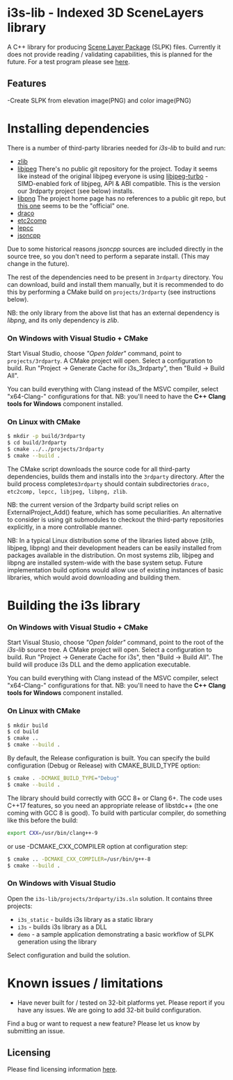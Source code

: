  # i3s-lib - Indexed 3D SceneLayers library

A C++ library for producing [Scene Layer Package](https://github.com/Esri/i3s-spec) (SLPK) files.
Currently it does not provide reading / validating capabilities, this is planned for the future.
For a test program please see [here](examples/raster2slpk).

## Features
-Create SLPK from elevation image(PNG) and color image(PNG)

# Installing dependencies

There is a number of third-party libraries needed for _i3s-lib_ to build and run:
* [zlib](https://www.zlib.net)
* [libjpeg](http://libjpeg.sourceforge.net) There's no public git repository for the project. Today it seems like instead of the original libjpeg everyone is using [libjpeg-turbo](https://github.com/libjpeg-turbo/libjpeg-turbo) - SIMD-enabled fork of libjpeg, API & ABI compatible. This is the version our 3rdparty project (see below) installs.
* [libpng](http://www.libpng.org/pub/png/libpng.html) The project home page has no references to a public git repo, but [this one](https://github.com/glennrp/libpng) seems to be the "official" one.
* [draco](https://github.com/google/draco)
* [etc2comp](https://github.com/google/etc2comp)
* [lepcc](https://github.com/Esri/lepcc)
* [jsoncpp](https://github.com/open-source-parsers/jsoncpp)

Due to some historical reasons _jsoncpp_ sources are included directly in the source tree, so you don't need to perform a separate install. (This may change in the future).

The rest of the dependencies need to be present in ````3rdparty```` directory. You can download, build and install them manually, but it is recommended to do this by performing a CMake build on ````projects/3rdparty```` (see instructions below).

NB: the only library from the above list that has an external dependency is _libpng_, and its only dependency is _zlib_.

### On Windows with Visual Studio + CMake

Start Visual Studio, choose _"Open folder"_ command, point to ````projects/3rdparty````. A CMake project will open. Select a configuration to build. Run "Project -> Generate Cache for i3s_3rdparty", then "Build -> Build All".

You can build everything with Clang instead of the MSVC compiler, select "x64-Clang-" configurations for that. NB: you'll need to have the __C++ Clang tools for Windows__ component installed.

### On Linux with CMake

```sh
$ mkdir -p build/3rdparty
$ cd build/3rdparty
$ cmake ../../projects/3rdparty
$ cmake --build .
```
The CMake script downloads the source code for all third-party dependencies, builds them and installs into the ````3rdparty```` directory. After the build process completes````3rdparty```` should contain subdirectories ````draco, etc2comp, lepcc, libjpeg, libpng, zlib````.

NB: the current version of the 3rdparty build script relies on ExternalProject_Add() feature, which has some peculiarities. An alternative to consider is using git submodules to checkout the third-party repositories explicitly, in a more controllable manner.

NB: In a typical Linux distribution some of the libraries listed above (zlib, libjpeg, libpng) and their development headers can be easily installed from packages available in the distribution. On most systems zlib, libjpeg and libpng are installed system-wide with the base system setup. Future implementation build options would allow use of existing instances of basic libraries, which would avoid downloading and building them.

# Building the i3s library

### On Windows with Visual Studio + CMake

Start Visual Stusio, choose _"Open folder"_ command, point to the root of the _i3s-lib_ source tree. A CMake project will open. Select a configuration to build. Run "Project -> Generate Cache for i3s", then "Build -> Build All". The build will produce i3s DLL and the demo application executable.

You can build everything with Clang instead of the MSVC compiler, select "x64-Clang-" configurations for that. NB: you'll need to have the __C++ Clang tools for Windows__ component installed.

### On Linux with CMake

```sh
$ mkdir build
$ cd build
$ cmake ..
$ cmake --build .
```

By default, the Release configuration is built. You can specify the build configuration (Debug or Release) with CMAKE_BUILD_TYPE option:

```sh
$ cmake . -DCMAKE_BUILD_TYPE="Debug"
$ cmake --build .
```

The library should build correctly with GCC&nbsp;8+ or Clang&nbsp;6+. The code uses C++17 features, so you need an appropriate release of libstdc++ (the one coming with GCC&nbsp;8 is good). To build with particular compiler, do something like this before the build:
```sh
export CXX=/usr/bin/clang++-9
```
or use -DCMAKE_CXX_COMPILER option at configuration step:
```sh
$ cmake .. -DCMAKE_CXX_COMPILER=/usr/bin/g++-8
$ cmake --build .
```
### On Windows with Visual Studio

Open the ````i3s-lib/projects/3rdparty/i3s.sln```` solution. It contains three projects:
* ````i3s_static```` - builds i3s library as a static library
* ````i3s```` - builds i3s library as a DLL
* ````demo```` - a sample application demonstrating a basic workflow of SLPK generation using the library

Select configuration and build the solution.

# Known issues / limitations
* Have never built for / tested on 32-bit platforms yet. Please report if you have any issues. We are going to add 32-bit build configuration.

Find a bug or want to request a new feature? Please let us know by submitting an issue.

## Licensing
Please find licensing information [here](LICENSE.md).
